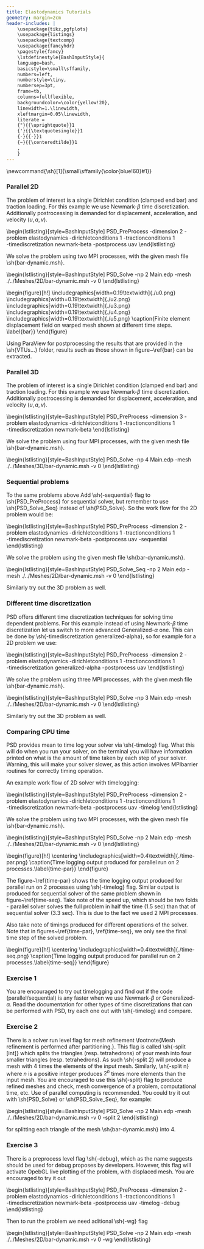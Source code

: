 ```yaml
---
title: Elastodynamics Tutorials
geometry: margin=2cm
header-includes: |
    \usepackage{tikz,pgfplots}
    \usepackage{listings}
    \usepackage{textcomp}
    \usepackage{fancyhdr}
    \pagestyle{fancy}
    \lstdefinestyle{BashInputStyle}{
	language=bash,
	basicstyle=\small\sffamily,
	numbers=left,
	numberstyle=\tiny,
	numbersep=3pt,
	frame=tb,
	columns=fullflexible,
	backgroundcolor=\color{yellow!20},
	linewidth=1.\linewidth,
	xleftmargin=0.05\linewidth,
	literate =
	{"}{{\uprightquote}}1
	{'}{{\textquotesingle}}1
	{-}{{-}}1
	{~}{{\centeredtilde}}1
	,
    }
---
```


\newcommand{\sh}[1]{\small\sffamily{\color{blue!60}#1}}

### Parallel 2D ###

The problem of interest is a single Dirichlet condition (clamped end bar) and traction loading. For this example we use Newmark-$\beta$ time discretization. Additionally postrocessing is demanded for displacement, acceleration, and velocity ($u,a,v$). 

\begin{lstlisting}[style=BashInputStyle]
PSD_PreProcess -dimension 2 -problem elastodynamics -dirichletconditions 1 -tractionconditions 1 \
-timediscretization newmark-beta -postprocess uav
\end{lstlisting}

We solve the problem using two MPI processes, with the given mesh file \sh{bar-dynamic.msh}. 

\begin{lstlisting}[style=BashInputStyle]
PSD_Solve -np 2 Main.edp -mesh ./../Meshes/2D/bar-dynamic.msh -v 0
\end{lstlisting}

\begin{figure}[h!]
\includegraphics[width=0.19\textwidth]{./u0.png}
\includegraphics[width=0.19\textwidth]{./u2.png}
\includegraphics[width=0.19\textwidth]{./u3.png}
\includegraphics[width=0.19\textwidth]{./u4.png}
\includegraphics[width=0.19\textwidth]{./u5.png}
\caption{Finite element displacement field on warped mesh shown at different time steps. \label{bar}}
\end{figure}

Using ParaView for postprocessing the results that are provided in the \sh{VTUs...} folder, results such as those shown in figure~\ref{bar} can be extracted. 

### Parallel 3D ###

The problem of interest is a single Dirichlet condition (clamped end bar) and traction loading. For this example we use Newmark-$\beta$ time discretization. Additionally postrocessing is demanded for displacement, acceleration, and velocity ($u,a,v$). 

\begin{lstlisting}[style=BashInputStyle]
PSD_PreProcess -dimension 3 -problem elastodynamics -dirichletconditions 1 -tractionconditions 1 \
-timediscretization newmark-beta
\end{lstlisting}

We solve the problem using four MPI processes, with the given mesh file \sh{bar-dynamic.msh}. 

\begin{lstlisting}[style=BashInputStyle]
PSD_Solve -np 4 Main.edp -mesh ./../Meshes/3D/bar-dynamic.msh -v 0
\end{lstlisting}


### Sequential problems ###

To the same problems above Add \sh{-sequential} flag to \sh{PSD\_PreProcess} for sequential solver, but remember to use \sh{PSD\_Solve\_Seq} instead of \sh{PSD\_Solve}. So the work flow for the 2D problem would be:

\begin{lstlisting}[style=BashInputStyle]
PSD_PreProcess -dimension 2 -problem elastodynamics -dirichletconditions 1 -tractionconditions 1 \
-timediscretization newmark-beta -postprocess uav -sequential
\end{lstlisting}

We solve the problem using the given mesh file \sh{bar-dynamic.msh}. 

\begin{lstlisting}[style=BashInputStyle]
PSD_Solve_Seq -np 2 Main.edp -mesh ./../Meshes/2D/bar-dynamic.msh -v 0
\end{lstlisting}

Similarly try out the 3D problem as well.

### Different time discretization ###

PSD offers different time discretization techniques for solving time dependent problems. For this example instead of using Newmark-$\beta$ time  discretization let us switch to more advanced Generalized-$\alpha$ one. This can be done by \sh{-timediscretization generalized-alpha}, so for example for a 2D problem we use:

\begin{lstlisting}[style=BashInputStyle]
PSD_PreProcess -dimension 2 -problem elastodynamics -dirichletconditions 1 -tractionconditions 1 \
-timediscretization generalized-alpha -postprocess uav
\end{lstlisting}

We solve the problem using three MPI processes, with the given mesh file \sh{bar-dynamic.msh}. 

\begin{lstlisting}[style=BashInputStyle]
PSD_Solve -np 3 Main.edp -mesh ./../Meshes/2D/bar-dynamic.msh -v 0
\end{lstlisting}

Similarly try out the 3D problem as well.

### Comparing CPU time ###

PSD provides mean to time log your solver via \sh{-timelog} flag. What this will do when you run your solver, on the terminal you will have information printed on what is the amount of time taken by each step of your solver. Warning, this will make your solver slower, as this action involves MPIbarrier routines for correctly timing operation. 

An example work flow of 2D solver with timelogging:

\begin{lstlisting}[style=BashInputStyle]
PSD_PreProcess -dimension 2 -problem elastodynamics -dirichletconditions 1 -tractionconditions 1 \
-timediscretization newmark-beta -postprocess uav -timelog
\end{lstlisting}

We solve the problem using two MPI processes, with the given mesh file \sh{bar-dynamic.msh}. 

\begin{lstlisting}[style=BashInputStyle]
PSD_Solve -np 2 Main.edp -mesh ./../Meshes/2D/bar-dynamic.msh -v 0
\end{lstlisting}


\begin{figure}[h!]
\centering
\includegraphics[width=0.4\textwidth]{./time-par.png}
\caption{Time logging output produced for parallel run on 2 processes.\label{time-par}}
\end{figure}

The figure~\ref{time-par} shows the time logging output produced for parallel run on 2 processes using \sh{-timelog} flag. Similar output is produced for sequential solver of the same problem shown in figure~\ref{time-seq}. Take note of the speed up, which should be two folds - parallel solver solves the full problem in half the time (1.5 sec) than that of sequential solver (3.3 sec). This is due to the fact we used 2 MPI processes.

Also take note of timings produced for different operations of the solver. Note that in figures~\ref{time-par}, \ref{time-seq}, we only see the final time step of the solved problem. 

\begin{figure}[h!]
\centering
\includegraphics[width=0.4\textwidth]{./time-seq.png}
\caption{Time logging output produced for parallel run on 2 processes.\label{time-seq}}
\end{figure}

### Exercise  1 ###

You are encouraged to try out timelogging and find out if the code (parallel/sequential) is any faster when we use Newmark-$\beta$ or Generalized-$\alpha$. Read the documentation for other types of time discretizations that can be performed with PSD, try each one out with \sh{-timelog} and compare. 

### Exercise  2 ###

There is a solver run level flag for mesh refinement \footnote{Mesh refinement is performed after partitioning.}. This flag is called \sh{-split [int]} which splits the triangles (resp. tetrahedrons) of your mesh into  four smaller  triangles (resp. tetrahedrons). As such \sh{-split 2} will produce a mesh with 4 times the elements of the input mesh. Similarly, \sh{-split n} where $n$ is a positive integer produces $2^n$ times more elements than the input mesh. You are encouraged to use this \sh{-split} flag to produce refined meshes and check, mesh convergence of a problem, computational time, etc. Use of parallel computing is recommended. You could try it out with \sh{PSD\_Solve} or \sh{PSD\_Solve\_Seq}, for example:

\begin{lstlisting}[style=BashInputStyle]
PSD_Solve -np 2 Main.edp -mesh ./../Meshes/2D/bar-dynamic.msh -v 0 -split 2
\end{lstlisting}

for splitting each triangle of the mesh  \sh{bar-dynamic.msh} into 4. 


### Exercise  3 ###

There is a preprocess level flag \sh{-debug}, which as the name suggests should be used for debug proposes by developers. However, this flag will activate OpebGL live plotting of the problem, with displaced mesh. You are encouraged to try it out 

\begin{lstlisting}[style=BashInputStyle]
PSD_PreProcess -dimension 2 -problem elastodynamics -dirichletconditions 1 -tractionconditions 1 \
-timediscretization newmark-beta -postprocess uav -timelog -debug
\end{lstlisting}

Then to run the problem we need aditional \sh{-wg} flag

\begin{lstlisting}[style=BashInputStyle]
PSD_Solve -np 2 Main.edp -mesh ./../Meshes/2D/bar-dynamic.msh -v 0 -wg
\end{lstlisting}


